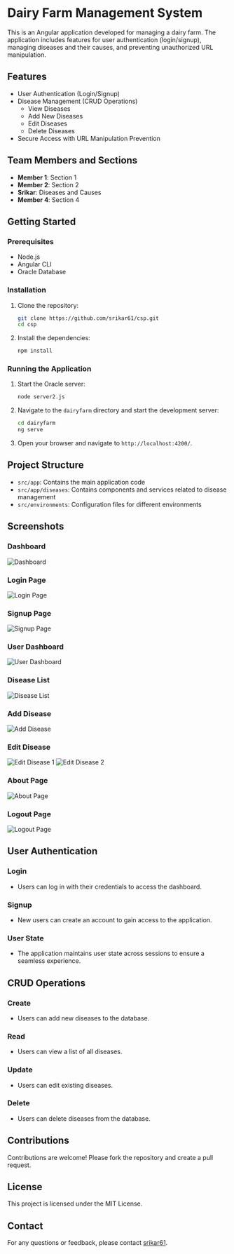 # Dairy Farm Management System

This is an Angular application developed for managing a dairy farm. The application includes features for user authentication (login/signup), managing diseases and their causes, and preventing unauthorized URL manipulation.

## Features

- User Authentication (Login/Signup)
- Disease Management (CRUD Operations)
  - View Diseases
  - Add New Diseases
  - Edit Diseases
  - Delete Diseases
- Secure Access with URL Manipulation Prevention

## Team Members and Sections

- **Member 1**: Section 1
- **Member 2**: Section 2
- **Srikar**: Diseases and Causes
- **Member 4**: Section 4

## Getting Started

### Prerequisites

- Node.js
- Angular CLI
- Oracle Database

### Installation

1. Clone the repository:
    ```bash
    git clone https://github.com/srikar61/csp.git
    cd csp
    ```

2. Install the dependencies:
    ```bash
    npm install
    ```

### Running the Application

1. Start the Oracle server:
    ```bash
    node server2.js
    ```

2. Navigate to the `dairyfarm` directory and start the development server:
    ```bash
    cd dairyfarm
    ng serve
    ```

3. Open your browser and navigate to `http://localhost:4200/`.

## Project Structure

- `src/app`: Contains the main application code
- `src/app/diseases`: Contains components and services related to disease management
- `src/environments`: Configuration files for different environments

## Screenshots

### Dashboard
![Dashboard](https://github.com/user-attachments/assets/788019b3-4189-4530-b570-d745aee78765)

### Login Page
![Login Page](https://github.com/user-attachments/assets/160a198a-eb96-43a5-ae87-727a3c8f6ea0)

### Signup Page
![Signup Page](https://github.com/user-attachments/assets/150b82d1-9d3b-4011-84c5-9d549183f80d)

### User Dashboard
![User Dashboard](https://github.com/user-attachments/assets/78e00458-6e69-4038-a28e-a8d715654b2d)

### Disease List
![Disease List](https://github.com/user-attachments/assets/4cc1cb22-c5d6-4a78-99b0-69a6eed6f301)

### Add Disease
![Add Disease](https://github.com/user-attachments/assets/97db530f-b479-4e42-868b-6e832da7c8ab)

### Edit Disease
![Edit Disease 1](https://github.com/user-attachments/assets/9e77b620-a3d2-4da0-ba56-ef835a54d2ca)
![Edit Disease 2](https://github.com/user-attachments/assets/76dd5512-158e-452c-8e2c-6fa6828aa3d9)

### About Page
![About Page](https://github.com/user-attachments/assets/2a3efd53-2d4a-4d89-9131-973d5918a884)

### Logout Page
![Logout Page](https://private-user-images.githubusercontent.com/115477680/353762116-788019b3-4189-4530-b570-d745aee78765.png?jwt=eyJhbGciOiJIUzI1NiIsInR5cCI6IkpXVCJ9.eyJpc3MiOiJnaXRodWIuY29tIiwiYXVkIjoicmF3LmdpdGh1YnVzZXJjb250ZW50LmNvbSIsImtleSI6ImtleTUiLCJleHAiOjE3MjI0MTcyMDIsIm5iZiI6MTcyMjQxNjkwMiwicGF0aCI6Ii8xMTU0Nzc2ODAvMzUzNzYyMTE2LTc4ODAxOWIzLTQxODktNDUzMC1iNTcwLWQ3NDVhZWU3ODc2NS5wbmc_WC1BbXotQWxnb3JpdGhtPUFXUzQtSE1BQy1TSEEyNTYmWC1BbXotQ3JlZGVudGlhbD1BS0lBVkNPRFlMU0E1M1BRSzRaQSUyRjIwMjQwNzMxJTJGdXMtZWFzdC0xJTJGczMlMkZhd3M0X3JlcXVlc3QmWC1BbXotRGF0ZT0yMDI0MDczMVQwOTA4MjJaJlgtQW16LUV4cGlyZXM9MzAwJlgtQW16LVNpZ25hdHVyZT1mZGEwZmFmODQwNThkMTEzZTZlZTFlMzZkZjFhMWE5YTE1NThjNmI1NThlZmIyMTVlNWE0MzViNDE2ODIzZDcwJlgtQW16LVNpZ25lZEhlYWRlcnM9aG9zdCZhY3Rvcl9pZD0wJmtleV9pZD0wJnJlcG9faWQ9MCJ9.8mhv_Jbg_-UroRNw47u5FSbfAWK9fbrfgboZgoYZhq8)

## User Authentication

### Login
- Users can log in with their credentials to access the dashboard.

### Signup
- New users can create an account to gain access to the application.

### User State
- The application maintains user state across sessions to ensure a seamless experience.

## CRUD Operations

### Create
- Users can add new diseases to the database.

### Read
- Users can view a list of all diseases.

### Update
- Users can edit existing diseases.

### Delete
- Users can delete diseases from the database.

## Contributions

Contributions are welcome! Please fork the repository and create a pull request.

## License

This project is licensed under the MIT License.

## Contact

For any questions or feedback, please contact [srikar61](https://github.com/srikar61).
